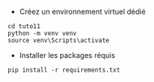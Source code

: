 * Créez un environnement virtuel dédié

```DOS
cd tuto11
python -m venv venv
source venv\Scripts\activate
```

* Installer les packages réquis

```DOS
pip install -r requirements.txt
```